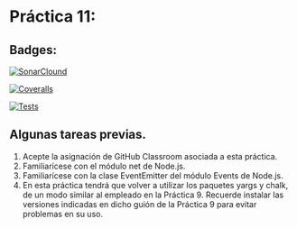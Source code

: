 # Práctica 11:

## Badges:

[![SonarClound](https://github.com/ULL-ESIT-INF-DSI-2122/ull-esit-inf-dsi-21-22-prct11-async-sockets-alu0101321745/actions/workflows/sonarcloud.yml/badge.svg)](https://github.com/ULL-ESIT-INF-DSI-2122/ull-esit-inf-dsi-21-22-prct11-async-sockets-alu0101321745/actions/workflows/sonarcloud.yml)

[![Coveralls](https://github.com/ULL-ESIT-INF-DSI-2122/ull-esit-inf-dsi-21-22-prct11-async-sockets-alu0101321745/actions/workflows/coveralls.yml/badge.svg)](https://github.com/ULL-ESIT-INF-DSI-2122/ull-esit-inf-dsi-21-22-prct11-async-sockets-alu0101321745/actions/workflows/coveralls.yml)

[![Tests](https://github.com/ULL-ESIT-INF-DSI-2122/ull-esit-inf-dsi-21-22-prct11-async-sockets-alu0101321745/actions/workflows/node.js.yml/badge.svg)](https://github.com/ULL-ESIT-INF-DSI-2122/ull-esit-inf-dsi-21-22-prct11-async-sockets-alu0101321745/actions/workflows/node.js.yml)

## Algunas tareas previas.

1. Acepte la asignación de GitHub Classroom asociada a esta práctica.
2. Familiarícese con el módulo net de Node.js.
3. Familiarícese con la clase EventEmitter del módulo Events de Node.js.
4. En esta práctica tendrá que volver a utilizar los paquetes yargs y chalk, de un modo similar al empleado en la Práctica 9. Recuerde instalar las versiones indicadas en dicho guión de la Práctica 9 para evitar problemas en su uso.
